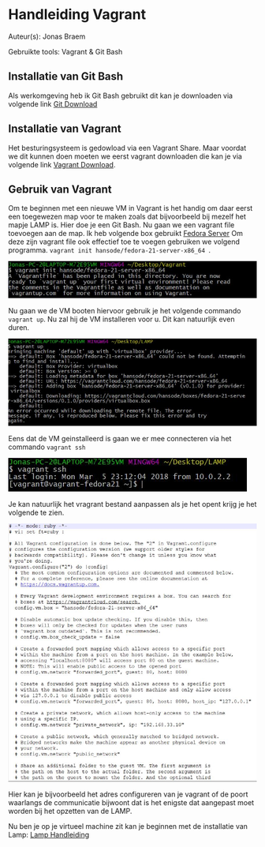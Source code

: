 # Handleiding Vagrant
Auteur(s): Jonas Braem

Gebruikte tools: Vagrant & Git Bash

## Installatie van Git Bash
Als  werkomgeving heb ik Git Bash gebruikt dit kan je downloaden via volgende link [Git Download](https://git-scm.com/download)
## Installatie van Vagrant
Het besturingsysteem is gedowload via een Vagrant Share. Maar voordat we dit kunnen doen moeten we eerst vagrant downloaden die kan je via volgende link [Vagrant Download](https://www.vagrantup.com/downloads.html).
## Gebruik van Vagrant
Om te beginnen met een nieuwe VM in Vagrant is het handig om daar eerst een toegewezen map voor te maken zoals dat bijvoorbeeld bij mezelf het mapje LAMP is. Hier doe je een Git Bash. Nu gaan we een vagrant file toevoegen aan de map. Ik heb volgende box gebruikt [Fedora Server](https://app.vagrantup.com/hansode/boxes/fedora-21-server-x86_64) Om deze zijn vagrant file ook effectief toe te voegen gebruiken we volgend programma. `vagrant init hansode/fedora-21-server-x86_64 `.

![Vagrant init Afbeelding](img/VagrantInit.JPG)

Nu gaan we de VM booten hiervoor gebruik je het volgende commando `vagrant up`. Nu zal hij de VM installeren voor u. Dit kan natuurlijk even duren.

![Vagrant Up Afbeelding](img/VagrantUp.JPG)

Eens dat de VM geinstalleerd is gaan we er mee connecteren via het commando `vagrant ssh`

![Vagrant Up Afbeelding](img/VagrantSSH.JPG)

Je kan natuurlijk het vragrant bestand aanpassen als je het opent krijg je het volgende te zien.

![Vagrant Up Afbeelding](img/VagrantFile.JPG)

Hier kan je bijvoorbeeld het adres configureren van je vagrant of de poort waarlangs de communicatie bijwoont dat is het enigste dat aangepast moet worden bij het opzetten van de LAMP.

Nu ben je op je virtueel machine zit kan je beginnen met de installatie van Lamp: [Lamp Handleiding](https://github.com/HoGentTIN/p2ops-g02/blob/master/opdracht02/LAMP/LAMP.md)
